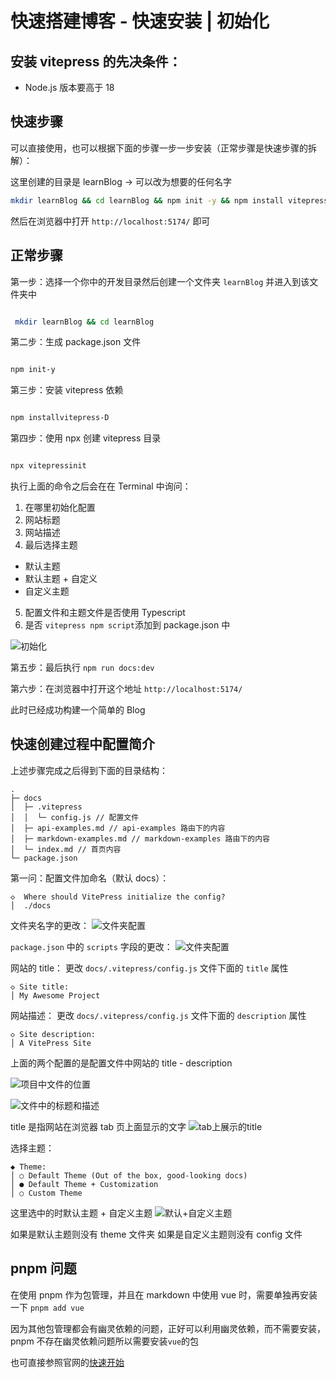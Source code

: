 # 快速搭建博客 - 快速安装 | 初始化

## 安装 vitepress 的先决条件：

- Node.js 版本要高于 18

## 快速步骤

可以直接使用，也可以根据下面的步骤一步一步安装（正常步骤是快速步骤的拆解）：

这里创建的目录是 learnBlog -> 可以改为想要的任何名字

```bash
mkdir learnBlog && cd learnBlog && npm init -y && npm install vitepress -D && npx vitepress init && npm run docs:dev
```

然后在浏览器中打开 `http://localhost:5174/` 即可

## 正常步骤

第一步：选择一个你中的开发目录然后创建一个文件夹 `learnBlog` 并进入到该文件夹中

```bash

 mkdir learnBlog && cd learnBlog

```

第二步：生成 package.json 文件

```bash

npm init-y

```

第三步：安装 vitepress 依赖

```bash

npm installvitepress-D

```

第四步：使用 npx 创建 vitepress 目录

```bash

npx vitepressinit


```

执行上面的命令之后会在在 Terminal 中询问：

1. 在哪里初始化配置
2. 网站标题
3. 网站描述
4. 最后选择主题

- 默认主题
- 默认主题 + 自定义
- 自定义主题

5. 配置文件和主题文件是否使用 Typescript
6. 是否 `vitepress npm script`添加到 package.json 中

![初始化](init/init.jpg 'vitepress 初始化')

第五步：最后执行 `npm run docs:dev`

第六步：在浏览器中打开这个地址 `http://localhost:5174/`

此时已经成功构建一个简单的 Blog

## 快速创建过程中配置简介

上述步骤完成之后得到下面的目录结构：

```
.
├─ docs
│  ├─ .vitepress
│  │  └─ config.js // 配置文件
│  ├─ api-examples.md // api-examples 路由下的内容
│  ├─ markdown-examples.md // markdown-examples 路由下的内容
│  └─ index.md // 首页内容
└─ package.json

```

第一问：配置文件加命名（默认 docs）：

```
◇  Where should VitePress initialize the config?
│  ./docs
```

文件夹名字的更改：
![文件夹配置](init/config-dir.jpg)

`package.json` 中的 `scripts` 字段的更改：
![文件夹配置](init/config-package.jpg)

网站的 title：
更改 `docs/.vitepress/config.js` 文件下面的 `title` 属性

```
◇ Site title:
│ My Awesome Project
```

网站描述：
更改 `docs/.vitepress/config.js` 文件下面的 `description` 属性

```
◇ Site description:
│ A VitePress Site
```

上面的两个配置的是配置文件中网站的 title - description

![项目中文件的位置](init/config-file.jpg)

![文件中的标题和描述](init/config-title-description.jpg)

title 是指网站在浏览器 tab 页上面显示的文字
![tab上展示的title](init/browswe-tab-title.jpg)

选择主题：

```
◆ Theme:
│ ○ Default Theme (Out of the box, good-looking docs)
│ ● Default Theme + Customization
│ ○ Custom Theme
```

这里选中的时默认主题 + 自定义主题
![默认+自定义主题](init/config-theme.jpg)

如果是默认主题则没有 theme 文件夹
如果是自定义主题则没有 config 文件

## pnpm 问题

在使用 pnpm 作为包管理，并且在 markdown 中使用 vue 时，需要单独再安装一下 `pnpm add vue`

因为其他包管理都会有幽灵依赖的问题，正好可以利用幽灵依赖，而不需要安装，pnpm 不存在幽灵依赖问题所以需要安装`vue`的包

<!-- <script setup>
    const data = useData()
    console.log('data: ', data);
</script> -->

也可直接参照官网的[快速开始](https://vitepress.dev/guide/getting-started)
